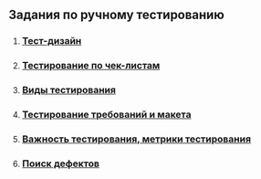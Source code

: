 ## Задания по ручному тестированию
1. ### [Тест-дизайн](https://github.com/Sobol-EV/NXbootcamp_homework_manual_qa/homework_1)
2. ### [Тестирование по чек-листам](https://github.com/Sobol-EV/NXbootcamp_homework_manual_qa/homework_2)
3. ### [Виды тестирования](https://github.com/Sobol-EV/NXbootcamp_homework_manual_qa/homework_4)
4. ### [Тестирование требований и макета](https://github.com/Sobol-EV/NXbootcamp_homework_manual_qa/homework_7)
5. ### [Важность тестирования, метрики тестирования](https://github.com/Sobol-EV/NXbootcamp_homework_manual_qa/homework_11)
6. ### [Поиск дефектов](https://github.com/Sobol-EV/NXbootcamp_homework_manual_qa/homework_15)